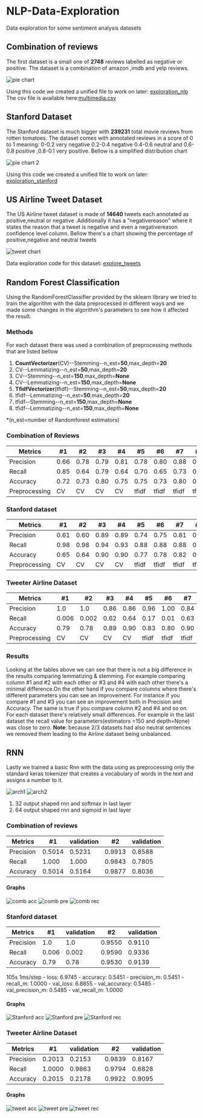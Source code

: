 # NLP-Data-Exploration

Data exploration for some sentiment analysis datasets

## Combination of reviews

The first dataset is a small one of **2748** reviews labelled as negative or positive.
The dataset is a combination of amazon ,imdb and yelp reviews.

![pie chart](/datasets/Combination/combination_pie_chart.png "Label distribution")

Using this code we created a unified file to work on later: [exploration_nlp](https://github.com/fabianhoegger/NLP-Data-Exploration/exploration_nlp.py)
The csv file is available here:[multimedia.csv](https://github.com/fabianhoegger/NLP-Data-Exploration/tree/main/datasets/Combination)

## Stanford Dataset

The Stanford dataset is much bigger with **239231** total movie reviews from rotten tomatoes.
The dataset comes with annotated reviews in a score of 0 to 1 meaning:
0-0.2 very negative  0.2-0.4 negative 0.4-0.6 neutral and 0.6-0.8 positive ,0.8-0.1 very positive.
Bellow is a simplified distribution chart

![pie chart 2](/datasets/stanfordSentimentTreebank/standford_pie_neutral.png "Label distribution")

Using this code we created a unified file to work on later: [exploration_stanford](https://github.com/fabianhoegger/NLP-Data-Exploration/exploration_stanford.py)

## US Airline Tweet Dataset

The US Airline tweet dataset is made of **14640** tweets each annotated as positive,neutral or negative .Additionally it has a "negativereason" where it states the reason that a tweet is negative and even a negativereason confidence level column.
Bellow there's a chart showing the percentage of positive,negative and neutral tweets

![tweet chart ](/datasets/USairline/pie_chart.png "Label distribution")

Data exploration code for this dataset: [explore_tweets](https://github.com/fabianhoegger/NLP-Data-Exploration/explore_tweets.py)


## Random Forest Classification

Using the RandomForestClassifier provided by the sklearn library we tried to train the algorithm with the data preprocessed in different ways and we made some changes in the algorithm's parameters to see how it affected the result.


### Methods

For each dataset there was used a combination of preprocessing methods that are listed bellow

1. __CountVectorizer__(CV)--Stemming--n_est=**50**,max_depth=**20**
2. CV--Lemmatizing--n_est=**50**,max_depth=**20**
3. CV--Stemming--n_est=**150**,max_depth=__None__
4. CV--Lemmatizing--n_est=**150**,max_depth=__None__
5. __TfidfVectorizer__(tfidf)--Stemming--n_est=**50**,max_depth=**20**
6. tfidf--Lemmatizing--n_est=**50**,max_depth=**20**
7. tfidf--Stemming--n_est=**150**,max_depth=__None__
8. tfidf--Lemmatizing--n_est=**150**,max_depth=__None__

*(n_est=number of Randomforest estimators)
### Combination of Reviews


Metrics   | #1   | #2   | #3   | #4   | #5   | #6   | #7   | #8   |
--------- | --   | --   | --   | --   | --   | --   | --   | --   |
Precision | 0.66 | 0.78 | 0.79 | 0.81 | 0.78 | 0.80 | 0.88 | 0.80 |
Recall    | 0.85 | 0.64 | 0.79 | 0.64 | 0.70 | 0.65 | 0.73 | 0.65 |
Accuracy  | 0.72 | 0.73 | 0.80 | 0.75 | 0.75 | 0.73 | 0.80 | 0.73 |
Preprocessing| CV |CV |CV |CV | tfidf| tfidf| tfidf| tfidf|

### Stanford dataset


Metrics   | #1   | #2   | #3   | #4   | #5   | #6   | #7   | #8   |
--------- | --   | --   | --   | --   | --   | --   | --   | --   |
Precision | 0.61 | 0.60 | 0.89 | 0.89 | 0.74 | 0.75 | 0.81 | 0.80 |
Recall    | 0.98 | 0.98 | 0.94 | 0.93 | 0.88 | 0.88 | 0.88 | 0.88 |
Accuracy  | 0.65 | 0.64 | 0.90 | 0.90 | 0.77 | 0.78 | 0.82 | 0.82 |
Preprocessing| CV |CV |CV |CV | tfidf| tfidf| tfidf| tfidf|

### Tweeter Airline Dataset


Metrics   | #1   | #2   | #3   | #4   | #5   | #6   | #7   | #8   |
--------- | --   | --   | --   | --   | --   | --   | --   | --   |
Precision | 1.0  | 1.0  | 0.86 | 0.86 | 0.96 | 1.00 | 0.84 | 0.80 |
Recall    |0.006 |0.002 | 0.62 | 0.64 | 0.17 | 0.01 | 0.63 | 0.61 |
Accuracy  |0.79  |0.78  | 0.89 | 0.90 | 0.83 | 0.80 | 0.90 | 0.89 |
Preprocessing| CV |CV |CV |CV | tfidf| tfidf| tfidf| tfidf|

### Results

Looking at the tables above we can see that there is not a big difference in the results comparing lemmatizing & stemming. For example comparing column #1 and #2 with each other or #3 and #4 with each other there's a minimal difference.On the other hand if you compare columns where there's different parameters you can see an improvement. For instance if you compare #1 and #3 you can see an improvement both in Precision and Accuracy.
The same is true if you compare column #2 and #4  and so on.
For each dataset there's relatively small differences. For example in the last dataset
the recall value for parameters(estimators =150 and depth=None) was close to zero.
__Note__: because 2/3 datasets had also neutral sentences we removed them leading to
the Airline dataset being unbalanced.

## RNN

  Lastly we trained a basic Rnn with the data using as preprocessing only the
  standard keras tokenizer that creates a vocabulary of words in the text and assigns a number
  to it.

  ![arch1 ](arch1.png "Label distribution")
  ![arch2 ](arch2.png "Label distribution")

  1.  32 output shaped rnn and softmax in last layer
  2.  64 output shaped rnn and sigmoid in last layer

### Combination of reviews

  Metrics   | #1    | validation | #2   | validation |
  --------- | --    | ---------- | ---- | --------   |
  Precision | 0.5014| 0.5231     |0.9913| 0.8588     |
  Recall    | 1.000 | 1.000      |0.9843| 0.7805     |
  Accuracy  | 0.5014| 0.5164     |0.9877| 0.8036     |

#### Graphs
![comb acc ](/datasets/Combination/accuracy_rnn_combination.png "Label distribution")
![comb pre ](/datasets/Combination/precision_rnn_combination.png "Label distribution")
![comb rec ](/datasets/Combination/recall_rnn_combination.png "Label distribution")
### Stanford dataset

  Metrics   | #1   | validation | #2   | validation |
  --------- | --   | ---------- | ---- | --------   |
  Precision | 1.0  | 1.0        | 0.9550 | 0.9110   |
  Recall    |0.006 | 0.002      | 0.9590 | 0.9336   |
  Accuracy  |0.79  | 0.78       | 0.9530 | 0.9139   |
105s 1ms/step - loss: 6.9745 - accuracy: 0.5451 - precision_m: 0.5451 - recall_m: 1.0000 - val_loss: 6.8855 - val_accuracy: 0.5485 - val_precision_m: 0.5485 - val_recall_m: 1.0000

#### Graphs
![Stanford acc ](/datasets/stanfordSentimentTreebank/rnn_accuracy2.png "Label distribution")
![Stanford pre ](/datasets/stanfordSentimentTreebank/rnn_precision2.png "Label distribution")
![Stanford rec ](/datasets/stanfordSentimentTreebank/rnn_recall2.png "Label distribution")
### Tweeter Airline Dataset

  Metrics   | #1   | validation | #2   | validation |
  --------- | --   | ---------- | ---- | --------   |
  Precision |0.2013| 0.2153     |0.9839| 0.8167     |
  Recall    |1.0000|0.9863      |0.9794| 0.6828     |
  Accuracy  |0.2015|0.2178      |0.9922| 0.9095     |

#### Graphs
![tweet acc ](/datasets/USairline/rnn_acc_tweets.png "Label distribution")
![tweet pre ](/datasets/USairline/rnn_pre_tweets.png "Label distribution")
![tweet rec ](/datasets/USairline/rnn_recall_tweets.png "Label distribution")
